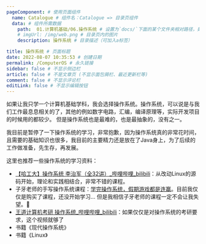 ```yaml
---
pageComponent: # 使用页面组件
  name: Catalogue # 组件名：Catalogue => 目录页组件
  data: # 组件所需数据
    path:  01.计算机基础/06.操作系统 # 设置为`docs/`下面的某个文件夹相对路径，如‘01.学习笔记/01.前端’ 或 ’01.学习笔记‘ (有序号的要带序号)
    # imgUrl: /img/web.png # 目录页内的图片
    description: 操作系统 # 目录描述（可加入a标签）

title: 操作系统 # 页面标题
date: 2022-08-07 10:35:53 # 创建日期
permalink: /ComputerOS # 永久链接
sidebar: false # 不显示侧边栏
article: false # 不是文章页 (不显示面包屑栏、最近更新栏等)
comment: false # 不显示评论栏
editLink: false # 不显示编辑按钮
---
```


如果让我只学一个计算机基础学科，我会选择操作系统。操作系统，可以说是与我们工作最息息相关的了，其他的例如数字电路，汇编，编译原理等，实际开发项目的时候用的都较少。
但是操作系统也是最难的，也是最抽象的，没有之一。

我目前是暂停了一下操作系统的学习，非常抱歉，因为操作系统真的非常花时间，且需要的基础知识也很多，我目前的主要精力还是放在了Java身上，为了后续的工作做准备，先生存，再发展。


这里也推荐一些操作系统的学习资料：

- [【哈工大】操作系统 李治军（全32讲）_哔哩哔哩_bilibili](https://www.bilibili.com/video/BV19r4y1b7Aw)：从改动Linux的源码开始，理论和实践相结合，非常不错的课程。
- 子牙老师的手写操作系统课程：[学完操作系统，假期游戏都是连赢](https://mp.weixin.qq.com/s/nUBMKbEL6hoEwDSbVt7frA)。目前我仅仅是购买了课程，还没开始学习... 但是我相信子牙老师的课程一定不会让我失望。🤣
- [王道计算机考研 操作系统_哔哩哔哩_bilibili](https://www.bilibili.com/video/BV1YE411D7nH)：如果仅仅是对操作系统的考研要求，这个视频就够了
- 书籍《现代操作系统》
- 书籍《Linux》



